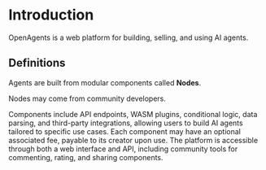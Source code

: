 # Introduction

OpenAgents is a web platform for building, selling, and using AI agents.

## Definitions

Agents are built from modular components called **Nodes**.

Nodes may come from community developers.

Components include API endpoints, WASM plugins, conditional logic, data parsing, and third-party integrations, allowing users to build AI agents tailored to specific use cases. Each component may have an optional associated fee, payable to its creator upon use. The platform is accessible through both a web interface and API, including community tools for commenting, rating, and sharing components. 

